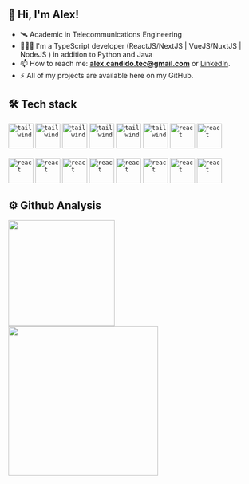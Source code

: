 ## 👋 Hi, I'm Alex! 

- 🛰️ Academic in Telecommunications Engineering
- 🧑🏻‍💻 I'm a TypeScript developer (ReactJS/NextJS | VueJS/NuxtJS | NodeJS ) in addition to Python and Java
- 📫 How to reach me: **alex.candido.tec@gmail.com** or [LinkedIn](https://www.linkedin.com/in/alexcndd/).
- ⚡️ All of my projects are available here on my GitHub.

## 🛠 Tech stack

<code><img height="50" title="tailwind" src="https://skillicons.dev/icons?i=js" /></code>
<code><img height="50" title="tailwind" src="https://skillicons.dev/icons?i=ts" /></code>
<code><img height="50" title="tailwind" src="https://skillicons.dev/icons?i=html" /></code>
<code><img height="50" title="tailwind" src="https://skillicons.dev/icons?i=css" /></code>
<code><img height="50" title="tailwind" src="https://skillicons.dev/icons?i=sass" /></code>
<code><img height="50" title="tailwind" src="https://skillicons.dev/icons?i=tailwind" /></code>
<code><img height="50" title="react" src="https://skillicons.dev/icons?i=react" /></code>
<code><img height="50" title="react" src="https://skillicons.dev/icons?i=nextjs" /></code>
<br><br>
<code><img height="50" title="react" src="https://skillicons.dev/icons?i=vue" /></code>
<code><img height="50" title="react" src="https://skillicons.dev/icons?i=nuxtjs" /></code>
<code><img height="50" title="react" src="https://skillicons.dev/icons?i=nodejs" /></code>
<code><img height="50" title="react" src="https://skillicons.dev/icons?i=prisma" /></code>
<code><img height="50" title="react" src="https://skillicons.dev/icons?i=py" /></code>
<code><img height="50" title="react" src="https://skillicons.dev/icons?i=java" /></code>
<code><img height="50" title="react" src="https://skillicons.dev/icons?i=docker" /></code>
<code><img height="50" title="react" src="https://skillicons.dev/icons?i=figma" /></code>

## ⚙️ Github Analysis
<div style="display: flex">
  <a href="https://github.com/alex-candido">
  <img height="213em" src="https://github-readme-stats.vercel.app/api?username=alex-candido&show_icons=true&theme=vision-friendly-dark&include_all_commits=true&count_private=true"/>
  <img  width="300em" src="https://github-readme-stats.vercel.app/api/top-langs/?username=alex-candido&layout=compact&langs_count=16&theme=vision-friendly-dark"/>
</div>




